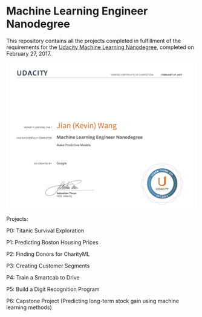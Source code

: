 # Machine Learning Engineer Nanodegree

This repository contains all the projects completed in fulfillment of the requirements for the <a href="https://www.udacity.com/course/machine-learning-engineer-nanodegree--nd009">Udacity Machine Learning Nanodegree</a>, completed on February 27, 2017.

![Alt text](./MLND_verified_certificate.png?raw=true "Title")

Projects:

P0: Titanic Survival Exploration

P1: Predicting Boston Housing Prices

P2: Finding Donors for CharityML

P3: Creating Customer Segments

P4: Train a Smartcab to Drive

P5: Build a Digit Recognition Program

P6: Capstone Project (Predicting long-term stock gain using machine learning methods)
